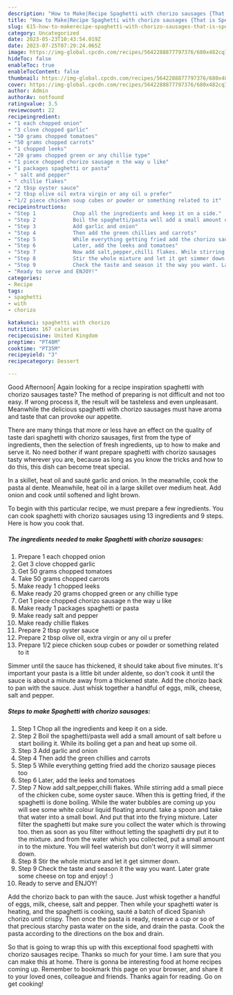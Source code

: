 ```yaml
---
description: "How to Make|Recipe Spaghetti with chorizo sausages {That is Special"
title: "How to Make|Recipe Spaghetti with chorizo sausages {That is Special"
slug: 615-how-to-makerecipe-spaghetti-with-chorizo-sausages-that-is-special
category: Uncategorized
date: 2023-05-23T10:43:54.019Z
date: 2023-07-25T07:29:24.065Z
image: https://img-global.cpcdn.com/recipes/5642288877797376/680x482cq70/spaghetti-with-chorizo-sausages-recipe-main-photo.jpg
hideToc: false
enableToc: true
enableTocContent: false
thumbnail: https://img-global.cpcdn.com/recipes/5642288877797376/680x482cq70/spaghetti-with-chorizo-sausages-recipe-main-photo.jpg
cover: https://img-global.cpcdn.com/recipes/5642288877797376/680x482cq70/spaghetti-with-chorizo-sausages-recipe-main-photo.jpg
author: Admin
authorAv: notfound
ratingvalue: 3.5
reviewcount: 22
recipeingredient:
- "1 each chopped onion"
- "3 clove chopped garlic"
- "50 grams chopped tomatoes"
- "50 grams chopped carrots"
- "1 chopped leeks"
- "20 grams chopped green or any chillie type"
- "1 piece chopped chorizo sausage n the way u like"
- "1 packages spaghetti or pasta"
- " salt and pepper"
- " chillie flakes"
- "2 tbsp oyster sauce"
- "2 tbsp olive oil extra virgin or any oil u prefer"
- "1/2 piece chicken soup cubes or powder or something related to it"
recipeinstructions:
- "Step 1            Chop all the ingredients and keep it on a side."
- "Step 2            Boil the spaghetti/pasta well add a small amount of salt before u start boiling it. While its boiling get a pan and heat up some oil."
- "Step 3            Add garlic and onion"
- "Step 4            Then add the green chillies and carrots"
- "Step 5            While everything getting fried add the chorizo sausage pieces too"
- "Step 6            Later, add the leeks and tomatoes"
- "Step 7            Now add salt,pepper,chilli flakes. While stirring add a small piece of the chicken cube, some oyster sauce. When this is getting fried, if the spaghetti is done boiling. While the water bubbles are coming up you will see some white colour liquid floating around. take a spoon and take that water into a small bowl. And put that into the frying mixture. Later filter the spaghetti but make sure you collect the water which is throwing too. then as soon as you filter without letting the spaghetti dry put it to the mixture. and from the water which you collected, put a small amount in to the mixture. You will feel waterish but don&#39;t worry it will simmer down."
- "Step 8            Stir the whole mixture and let it get simmer down."
- "Step 9            Check the taste and season it the way you want. Later grate some cheese on top and enjoy! :)"
- "Ready to serve and ENJOY!"
categories:
- Recipe
tags:
- spaghetti
- with
- chorizo

katakunci: spaghetti with chorizo 
nutrition: 167 calories
recipecuisine: United Kingdom
preptime: "PT40M"
cooktime: "PT35M"
recipeyield: "3"
recipecategory: Dessert

---
```



Good Afternoon| Again looking for a recipe inspiration spaghetti with chorizo sausages taste? The method of preparing is not difficult and not too easy. If wrong process it, the result will be tasteless and even unpleasant. Meanwhile the delicious spaghetti with chorizo sausages must have aroma and taste that can provoke our appetite.






There are many things that more or less have an effect on the quality of taste dari spaghetti with chorizo sausages, first from the type of ingredients, then the selection of fresh ingredients, up to how to make and serve it. No need bother if want prepare spaghetti with chorizo sausages tasty wherever you are, because as long as you know the tricks and how to do this, this dish can become treat special.


In a skillet, heat oil and sauté garlic and onion. In the meanwhile, cook the pasta al dente. Meanwhile, heat oil in a large skillet over medium heat. Add onion and cook until softened and light brown.


To begin with this particular recipe, we must prepare a few ingredients. You can cook spaghetti with chorizo sausages using 13 ingredients and 9 steps. Here is how you cook that.

<!--inarticleads1-->

##### The ingredients needed to make Spaghetti with chorizo sausages:

1. Prepare 1 each chopped onion
1. Get 3 clove chopped garlic
1. Get 50 grams chopped tomatoes
1. Take 50 grams chopped carrots
1. Make ready 1 chopped leeks
1. Make ready 20 grams chopped green or any chillie type
1. Get 1 piece chopped chorizo sausage n the way u like
1. Make ready 1 packages spaghetti or pasta
1. Make ready  salt and pepper
1. Make ready  chillie flakes
1. Prepare 2 tbsp oyster sauce
1. Prepare 2 tbsp olive oil, extra virgin or any oil u prefer
1. Prepare 1/2 piece chicken soup cubes or powder or something related to it


Simmer until the sauce has thickened, it should take about five minutes. It&#39;s important your pasta is a little bit under aldente, so don&#39;t cook it until the sauce is about a minute away from a thickened state. Add the chorizo back to pan with the sauce. Just whisk together a handful of eggs, milk, cheese, salt and pepper. 

<!--inarticleads2-->

##### Steps to make Spaghetti with chorizo sausages:

1. Step 1            Chop all the ingredients and keep it on a side.
1. Step 2            Boil the spaghetti/pasta well add a small amount of salt before u start boiling it. While its boiling get a pan and heat up some oil.
1. Step 3            Add garlic and onion
1. Step 4            Then add the green chillies and carrots
1. Step 5            While everything getting fried add the chorizo sausage pieces too
1. Step 6            Later, add the leeks and tomatoes
1. Step 7            Now add salt,pepper,chilli flakes. While stirring add a small piece of the chicken cube, some oyster sauce. When this is getting fried, if the spaghetti is done boiling. While the water bubbles are coming up you will see some white colour liquid floating around. take a spoon and take that water into a small bowl. And put that into the frying mixture. Later filter the spaghetti but make sure you collect the water which is throwing too. then as soon as you filter without letting the spaghetti dry put it to the mixture. and from the water which you collected, put a small amount in to the mixture. You will feel waterish but don&#39;t worry it will simmer down.
1. Step 8            Stir the whole mixture and let it get simmer down.
1. Step 9            Check the taste and season it the way you want. Later grate some cheese on top and enjoy! :)
1. Ready to serve and ENJOY!

Add the chorizo back to pan with the sauce. Just whisk together a handful of eggs, milk, cheese, salt and pepper. Then while your spaghetti water is heating, and the spaghetti is cooking, sauté a batch of diced Spanish chorizo until crispy. Then once the pasta is ready, reserve a cup or so of that precious starchy pasta water on the side, and drain the pasta. Cook the pasta according to the directions on the box and drain. 

So that is going to wrap this up with this exceptional food spaghetti with chorizo sausages recipe. Thanks so much for your time. I am sure that you can make this at home. There is gonna be interesting food at home recipes coming up. Remember to bookmark this page on your browser, and share it to your loved ones, colleague and friends. Thanks again for reading. Go on get cooking!
